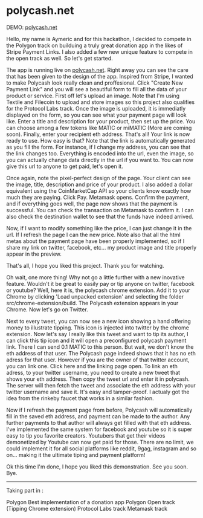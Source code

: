 # polycash.net

DEMO: [polycash.net](https://polycash.net)

Hello, my name is Aymeric and for this hackathon, I decided to compete in the Polygon track on builduing a truly great donation app in the likes of Stripe Payment Links. I also added a few new unique feature to compete in the open track as well. So let's get started.

The app is running live on [polycash.net](https://polycash.net). Right away you can see the care that has been given to the design of the app. Inspired from Stripe, I wanted to make Polycash look really clean and proffesional. Click "Create New Payment Link" and you will see a beautiful form to fill all the data of your product or service. First off let's upload an image. Note that I'm using Textile and Filecoin to upload and store images so this project also qualifies for the Protocol Labs track. Once the image is uploaded, it is immediatly displayed on the form, so you can see what your payment page will look like. Enter a title and description for your product, then set up the price. You can choose among a few tokens like MATIC or miMATIC (More are coming soon). Finally, enter your recipient eth address. That's all! Your link is now ready to use. How easy is that? Note that the link is automatically generated as you fill the form. For instance, if I change my address, you can see that the link changes too. Everything is encoded into the url, even the image, so you can actually change data directly in the url if you want to. You can now give this url to anyone to get paid, let's open it.

Once again, note the pixel-perfect design of the page. Your client can see the image, title, description and price of your product. I also added a dollar equivalent using the CoinMarketCap API so your clients know exactly how much they are paying. Click Pay. Metamask opens. Confirm the payment, and if everything goes well, the page now shows that the payment is successful. You can check the transaction on Metamask to confirm it. I can also check the destination wallet to see that the funds have indeed arrived.

Now, if I want to modify something like the price, I can just change it in the url. If I refresh the page I can the new price. Note also that all the html metas about the payment page have been properly implemented, so if I share my link on twitter, facebook, etc... my product image and title properly appear in the preview. 

That's all, I hope you liked this project. Thank you for watching.

Oh wait, one more thing! Why not go a little further with a new inovative feature. Wouldn't it be great to easily pay or tip anyone on twitter, facebook or youtube? Well, here it is, the polycash chrome extension. Add it to your Chrome by clicking 'Load unpacked extension' and selecting the folder src/chrome-extension/build. The Polycash extension appears in your Chrome. Now let's go on Twitter. 

Next to every tweet, you can now see a new icon showing a hand offering money to illustrate tipping. This icon is injected into twitter by the chrome extension. Now let's say I really like this tweet and want to tip its author, I can click this tip icon and it will open a preconfigured polycash payment link. There I can send 0.1 MATIC to this person. But wait, we don't know the eth address of that user. The Polycash page indeed shows that it has no eth adress for that user. However if you are the owner of that twitter account, you can link one. Click here and the linking page open. To link an eth adress, to your twitter username, you need to create a new tweet that shows your eth address. Then copy the tweet url and enter it in polycash. The server will then fetch the tweet and associate the eth address with your twitter username and save it. It's easy and tamper-proof. I actualy got the idea from the rinkeby faucet that works in a similar fashion.

Now if I refresh the payment page from before, Polycash will automatically fill in the saved eth address, and payment can be made to the author. Any further payments to that author will always get filled with that eth address. I've implemented the same system for facebook and youtube so it is super easy to tip you favorite creators. Youtubers that get their videos demonetized by Youtube can now get paid for those. There are no limit, we could implement it for all social platforms like reddit, 9gag, instagram and so on... making it the ultimate tiping and payment platform!

Ok this time I'm done, I hope you liked this demonstration. See you soon. Bye.


---
Taking part in :

Polygon Best implementation of a donation app
Polygon Open track (Tipping Chrome extension)
Protocol Labs track
Metamask track